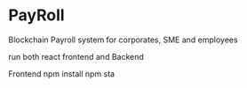 # PayRoll
Blockchain Payroll system for corporates, SME and employees

run both react frontend and Backend


Frontend
npm install
npm sta